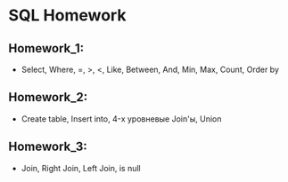 # SQL Homework
## Homework_1:
- Select, Where, =, >, <, Like, Between, And,  Min, Max, Count, Order by
## Homework_2:
- Create table, Insert into, 4-х уровневые Join'ы, Union
## Homework_3:
- Join, Right Join, Left Join, is null
